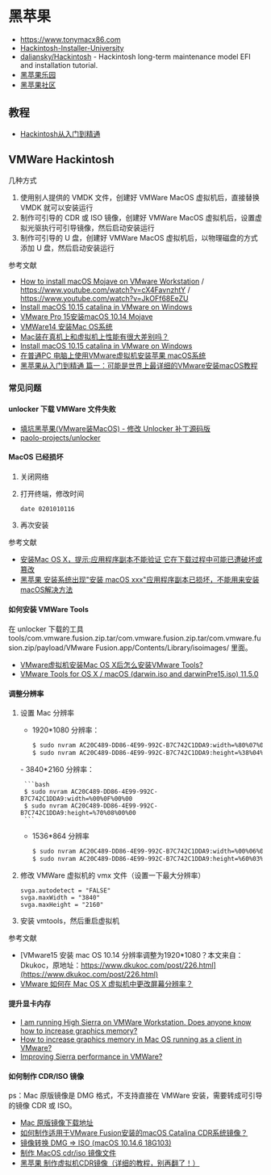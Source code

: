 # 黑苹果

- https://www.tonymacx86.com
- [Hackintosh-Installer-University](https://github.com/huangyz0918/Hackintosh-Installer-University)
- [daliansky/Hackintosh](https://github.com/daliansky/Hackintosh) - Hackintosh long-term maintenance model EFI and installation tutorial.
- [黑苹果乐园](https://imac.hk)
- [黑苹果社区](https://osx.cx)

## 教程

- [Hackintosh从入门到精通](https://www.yuque.com/tangjiaqiang/hackintosh)

## VMWare Hackintosh

几种方式

1. 使用别人提供的 VMDK 文件，创建好 VMWare MacOS 虚拟机后，直接替换 VMDK 就可以安装运行
2. 制作可引导的 CDR 或 ISO 镜像，创建好 VMWare MacOS 虚拟机后，设置虚拟光驱执行可引导镜像，然后启动安装运行
3. 制作可引导的 U 盘，创建好 VMWare MacOS 虚拟机后，以物理磁盘的方式添加 U 盘，然后启动安装运行

参考文献

- [How to install macOS Mojave on VMware Workstation](https://www.aioboot.com/en/macos-vmware-workstation/#VMware-macOS-Unlocker) / https://www.youtube.com/watch?v=cX4FavnzhtY / https://www.youtube.com/watch?v=JkOFf68EeZU
- [Install macOS 10.15 catalina in VMware on Windows](https://hackintoshpro.com/install-macos-10-15-catalina-in-vmware-on-windows/)
- [VMware Pro 15安装macOS 10.14 Mojave](https://www.yuque.com/tangjiaqiang/hackintosh/ew0qmr?language=en-us#74dd31a6)
- [VMWare14 安装Mac OS系统](https://www.lovyou.top/post/51.html)
- [Mac装在真机上和虚拟机上性能有很大差别吗？](https://www.zhihu.com/question/24693842)
- [Install macOS 10.15 catalina in VMware on Windows](https://hackintoshpro.com/install-macos-10-15-catalina-in-vmware-on-windows/)
- [在普通PC 电脑上使用VMware虚拟机安装苹果 macOS系统](https://www.applex.net/threads/pc-vmware-macos.92998/)
- [黑苹果从入门到精通 篇一：可能是世界上最详细的VMware安装macOS教程](https://post.smzdm.com/p/ax08lz74/)

### 常见问题

#### unlocker 下载 VMWare 文件失败

- [填坑黑苹果(VMware装MacOS) - 修改 Unlocker 补丁源码版](https://zhuanlan.zhihu.com/p/83470329)
- [paolo-projects/unlocker](https://github.com/paolo-projects/unlocker)

#### MacOS 已经损坏

1. 关闭网络
2. 打开终端，修改时间

    ```
    date 0201010116
    ```

3. 再次安装

参考文献

- [安装Mac OS X，提示:应用程序副本不能验证 它在下载过程中可能已遭破坏或篡改](https://www.applex.net/threads/mac-os-x.57768/)
- [黑苹果 安装系统出现"安装 macOS xxx"应用程序副本已损坏，不能用来安装macOS解决方法](https://blog.csdn.net/qq_41855420/article/details/102762647)

#### 如何安装 VMWare Tools

在 unlocker 下载的工具 tools/com.vmware.fusion.zip.tar/com.vmware.fusion.zip.tar/com.vmware.fusion.zip/payload/VMware Fusion.app/Contents/Library/isoimages/ 里面。

- [VMware虚拟机安装Mac OS X后怎么安装VMware Tools?](https://www.lovyou.top/post/52.html)
- [VMware Tools for OS X / macOS (darwin.iso and darwinPre15.iso) 11.5.0](https://www.insanelymac.com/forum/files/file/987-vmware-tools-for-os-x-macos-darwiniso-and-darwinpre15iso/)

#### 调整分辨率

1. 设置 Mac 分辨率

    - 1920*1080 分辨率：

        ```bash
        $ sudo nvram AC20C489-DD86-4E99-992C-B7C742C1DDA9:width=%80%07%00%00
        $ sudo nvram AC20C489-DD86-4E99-992C-B7C742C1DDA9:height=%38%04%00%00
        ```

    - 3840*2160 分辨率：

        ```bash
        $ sudo nvram AC20C489-DD86-4E99-992C-B7C742C1DDA9:width=%00%0F%00%00
        $ sudo nvram AC20C489-DD86-4E99-992C-B7C742C1DDA9:height=%70%08%00%00
        ```

	- 1536*864 分辨率

        ```bash
        $ sudo nvram AC20C489-DD86-4E99-992C-B7C742C1DDA9:width=%00%06%00%00
        $ sudo nvram AC20C489-DD86-4E99-992C-B7C742C1DDA9:height=%60%03%00%00
        ```

2. 修改 VMWare 虚拟机的 vmx 文件（设置一下最大分辨率）

    ```
    svga.autodetect = "FALSE"
    svga.maxWidth = "3840"
    svga.maxHeight = "2160"
    ```

3. 安装 vmtools，然后重启虚拟机

参考文献

- [VMware15 安装 mac OS 10.14 分辨率调整为1920*1080？本文来自：Dkukoc，原地址：https://www.dkukoc.com/post/226.html](https://www.dkukoc.com/post/226.html)
- [VMware 如何在 Mac OS X 虚拟机中更改屏幕分辨率？](https://www.zhihu.com/question/68703160)

#### 提升显卡内存

- [I am running High Sierra on VMWare Workstation. Does anyone know how to increase graphics memory?](https://www.reddit.com/r/hackintosh/comments/8sszhb/i_am_running_high_sierra_on_vmware_workstation/)
- [How to increase graphics memory in Mac OS running as a client in VMware?](https://apple.stackexchange.com/questions/79452/how-to-increase-graphics-memory-in-mac-os-running-as-a-client-in-vmware)
- [Improving Sierra performance in VMWare?](https://www.insanelymac.com/forum/topic/321911-improving-sierra-performance-in-vmware/)

#### 如何制作 CDR/ISO 镜像

ps：Mac 原版镜像是 DMG 格式，不支持直接在 VMWare 安装，需要转成可引导的镜像 CDR 或 ISO。

- [Mac 原版镜像下载地址](https://www.applex.net/pages/macos/)
- [如何制作适用于VMware Fusion安装的macOS Catalina CDR系统镜像？](https://heipg.cn/tutorial/macos-catalina-cdr.html)
- [镜像转换 DMG => ISO (macOS 10.14.6 18G103)](https://leeyr.com/306.html)
- [制作 MacOS cdr/iso 镜像文件](https://www.jianshu.com/p/24212c95fcc1)
- [黑苹果 制作虚拟机CDR镜像（详细的教程，别再翻了！）](https://blog.csdn.net/qq_41855420/article/details/102750055)
